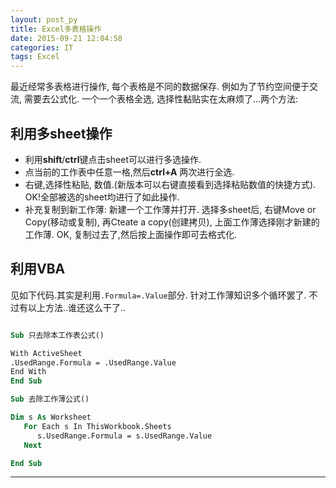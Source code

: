 ```yaml
---
layout: post_py
title: Excel多表格操作
date: 2015-09-21 12:04:58
categories: IT
tags: Excel
---
```


最近经常多表格进行操作, 每个表格是不同的数据保存. 例如为了节约空间便于交流, 需要去公式化. 一个一个表格全选, 选择性黏贴实在太麻烦了...两个方法:

## 利用多sheet操作

- 利用**shift**/**ctrl**键点击sheet可以进行多选操作. 
- 点当前的工作表中任意一格,然后**ctrl+A** 两次进行全选.
- 右键,选择性粘贴, 数值.(新版本可以右键直接看到选择粘贴数值的快捷方式). OK!全部被选的sheet均进行了如此操作.
- 补充复制到新工作薄: 新建一个工作薄并打开. 选择多sheet后, 右键Move or Copy(移动或复制), 再Cteate a copy(创建拷贝), 上面工作薄选择刚才新建的工作薄. OK, 复制过去了,然后按上面操作即可去格式化.

## 利用VBA

见如下代码.其实是利用`.Formula=.Value`部分. 针对工作薄知识多个循环罢了. 不过有以上方法..谁还这么干了..

~~~vb

Sub 只去除本工作表公式()

With ActiveSheet
.UsedRange.Formula = .UsedRange.Value
End With
End Sub

Sub 去除工作薄公式()

Dim s As Worksheet
   For Each s In ThisWorkbook.Sheets
      s.UsedRange.Formula = s.UsedRange.Value
   Next

End Sub

~~~


------
